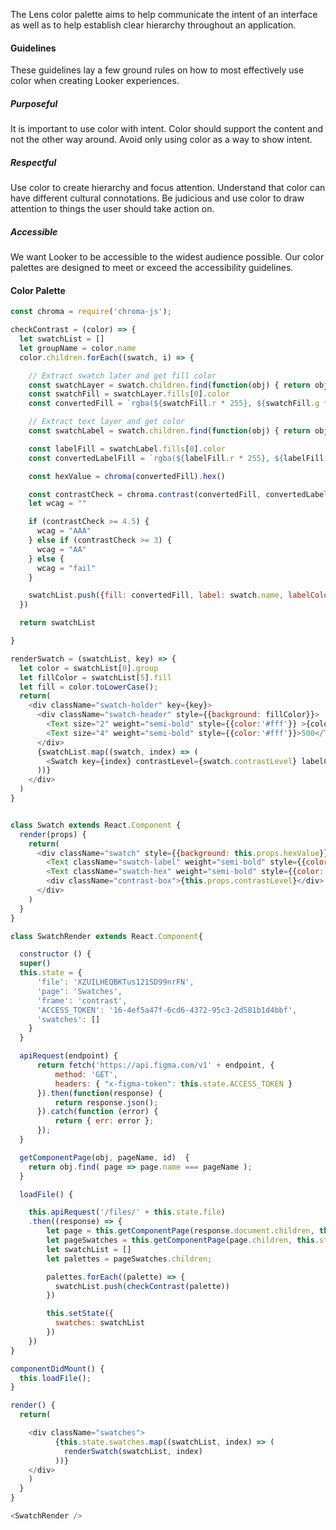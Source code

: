 <div class="component-desc"><p>The Lens color palette aims to help communicate the intent of an interface as well as to help establish clear hierarchy throughout an application. </p></div>

<div class="doc-section-divider"></div>

#### Guidelines

These guidelines lay a few ground rules on how to most effectively use color when creating Looker experiences.

##### **Purposeful**
It is important to use color with intent. Color should support the content and not the other way around. Avoid only using color as a way to show intent.

##### **Respectful**
Use color to create hierarchy and focus attention. Understand that color can have different cultural connotations. Be judicious and use color to draw attention to things the user should take action on.

##### **Accessible**
We want Looker to be accessible to the widest audience possible. Our color palettes are designed to meet or exceed the accessibility guidelines.

<div class="doc-section-divider"></div>

#### Color Palette

```js noeditor
const chroma = require('chroma-js');

checkContrast = (color) => {
  let swatchList = []
  let groupName = color.name
  color.children.forEach((swatch, i) => {

    // Extract swatch later and get fill color
    const swatchLayer = swatch.children.find(function(obj) { return obj.name === 'swatch'});
    const swatchFill = swatchLayer.fills[0].color
    const convertedFill = `rgba(${swatchFill.r * 255}, ${swatchFill.g * 255}, ${swatchFill.b * 255}, ${swatchFill.a * 1})`

    // Extract text layer and get color
    const swatchLabel = swatch.children.find(function(obj) { return obj.name === 'label'});

    const labelFill = swatchLabel.fills[0].color
    const convertedLabelFill = `rgba(${labelFill.r * 255}, ${labelFill.g * 255}, ${labelFill.b * 255}, ${labelFill.a * 1})`

    const hexValue = chroma(convertedFill).hex()

    const contrastCheck = chroma.contrast(convertedFill, convertedLabelFill);
    let wcag = ""

    if (contrastCheck >= 4.5) {
      wcag = "AAA"
    } else if (contrastCheck >= 3) {
      wcag = "AA"
    } else {
      wcag = "fail"
    }

    swatchList.push({fill: convertedFill, label: swatch.name, labelColor: convertedLabelFill, contrastLevel: wcag, hexValue: hexValue, group: groupName})
  })

  return swatchList

}

renderSwatch = (swatchList, key) => {
  let color = swatchList[0].group
  let fillColor = swatchList[5].fill
  let fill = color.toLowerCase();
  return(
    <div className="swatch-holder" key={key}>
      <div className="swatch-header" style={{background: fillColor}}>
        <Text size="2" weight="semi-bold" style={{color:'#fff'}} >{color}</Text>
        <Text size="4" weight="semi-bold" style={{color:'#fff'}}>500</Text>
      </div>
      {swatchList.map((swatch, index) => (
        <Swatch key={index} contrastLevel={swatch.contrastLevel} labelColor={swatch.labelColor} hexValue={swatch.hexValue} group={swatch.group}>{swatch.label}</Swatch>
      ))}
    </div>
  )
}


class Swatch extends React.Component {
  render(props) {
    return(
      <div className="swatch" style={{background: this.props.hexValue}}>
        <Text className="swatch-label" weight="semi-bold" style={{color: this.props.labelColor}}>{this.props.children}</Text>
        <Text className="swatch-hex" weight="semi-bold" style={{color: this.props.labelColor}}>{this.props.hexValue}</Text>
        <div className="contrast-box">{this.props.contrastLevel}</div>
      </div>
    )
  }
}

class SwatchRender extends React.Component{

  constructor () {
  super()
  this.state = {
      'file': 'XZUILHEQBKTus121SD99nrFN',
      'page': 'Swatches',
      'frame': 'contrast',
      'ACCESS_TOKEN': '16-4ef5a47f-6cd6-4372-95c3-2d581b1d4bbf',
      'swatches': []
    }
  }

  apiRequest(endpoint) {
      return fetch('https://api.figma.com/v1' + endpoint, {
          method: 'GET',
          headers: { "x-figma-token": this.state.ACCESS_TOKEN }
      }).then(function(response) {
          return response.json();
      }).catch(function (error) {
          return { err: error };
      });
  }

  getComponentPage(obj, pageName, id)  {
    return obj.find( page => page.name === pageName );
  }

  loadFile() {

    this.apiRequest('/files/' + this.state.file)
    .then((response) => {
        let page = this.getComponentPage(response.document.children, this.state.page)
        let pageSwatches = this.getComponentPage(page.children, this.state.frame)
        let swatchList = []
        let palettes = pageSwatches.children;

        palettes.forEach((palette) => {
          swatchList.push(checkContrast(palette))
        })

        this.setState({
          swatches: swatchList
        })
    })
}

componentDidMount() {
  this.loadFile();
}

render() {
  return(

    <div className="swatches">
          {this.state.swatches.map((swatchList, index) => (
            renderSwatch(swatchList, index)
          ))}
    </div>
    )
  }
}

<SwatchRender />

```
